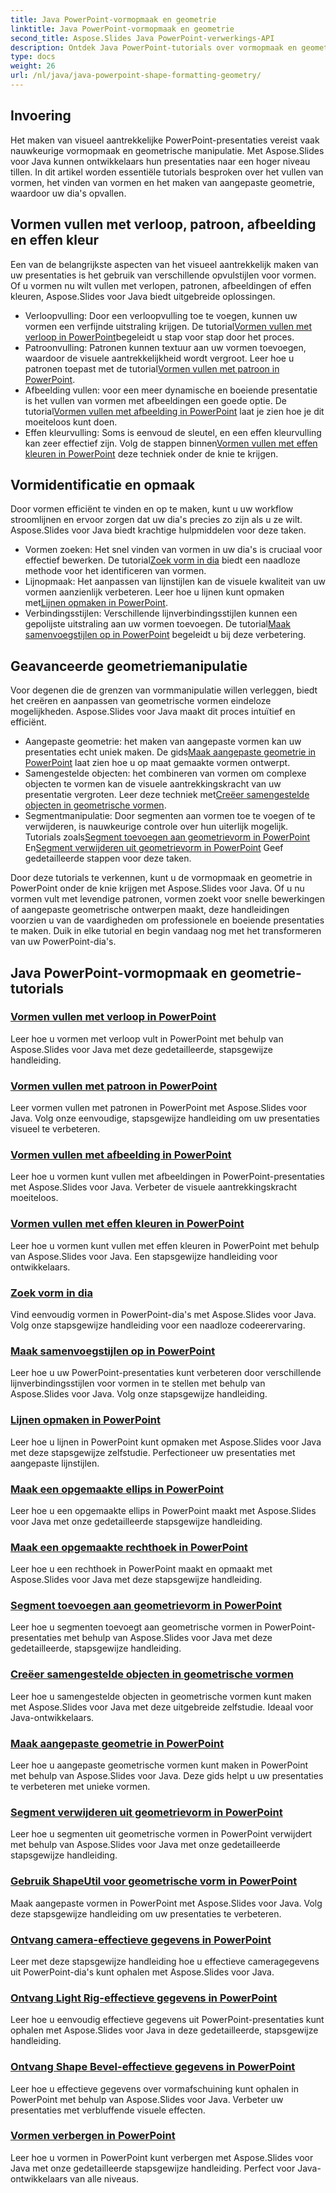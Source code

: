 ```yaml
---
title: Java PowerPoint-vormopmaak en geometrie
linktitle: Java PowerPoint-vormopmaak en geometrie
second_title: Aspose.Slides Java PowerPoint-verwerkings-API
description: Ontdek Java PowerPoint-tutorials over vormopmaak en geometrie. Leer vormen vullen, vormen vinden en aangepaste geometrie maken met Aspose.Slides voor Java.
type: docs
weight: 26
url: /nl/java/java-powerpoint-shape-formatting-geometry/
---
```

## Invoering

Het maken van visueel aantrekkelijke PowerPoint-presentaties vereist vaak nauwkeurige vormopmaak en geometrische manipulatie. Met Aspose.Slides voor Java kunnen ontwikkelaars hun presentaties naar een hoger niveau tillen. In dit artikel worden essentiële tutorials besproken over het vullen van vormen, het vinden van vormen en het maken van aangepaste geometrie, waardoor uw dia's opvallen.

## Vormen vullen met verloop, patroon, afbeelding en effen kleur

Een van de belangrijkste aspecten van het visueel aantrekkelijk maken van uw presentaties is het gebruik van verschillende opvulstijlen voor vormen. Of u vormen nu wilt vullen met verlopen, patronen, afbeeldingen of effen kleuren, Aspose.Slides voor Java biedt uitgebreide oplossingen. 

-  Verloopvulling: Door een verloopvulling toe te voegen, kunnen uw vormen een verfijnde uitstraling krijgen. De tutorial[Vormen vullen met verloop in PowerPoint](./fill-shapes-gradient-powerpoint/)begeleidt u stap voor stap door het proces.
-  Patroonvulling: Patronen kunnen textuur aan uw vormen toevoegen, waardoor de visuele aantrekkelijkheid wordt vergroot. Leer hoe u patronen toepast met de tutorial[Vormen vullen met patroon in PowerPoint](./fill-shapes-pattern-powerpoint/).
-  Afbeelding vullen: voor een meer dynamische en boeiende presentatie is het vullen van vormen met afbeeldingen een goede optie. De tutorial[Vormen vullen met afbeelding in PowerPoint](./fill-shapes-picture-powerpoint/) laat je zien hoe je dit moeiteloos kunt doen.
-  Effen kleurvulling: Soms is eenvoud de sleutel, en een effen kleurvulling kan zeer effectief zijn. Volg de stappen binnen[Vormen vullen met effen kleuren in PowerPoint](./fill-shapes-solid-color-powerpoint/) deze techniek onder de knie te krijgen.

## Vormidentificatie en opmaak

Door vormen efficiënt te vinden en op te maken, kunt u uw workflow stroomlijnen en ervoor zorgen dat uw dia's precies zo zijn als u ze wilt. Aspose.Slides voor Java biedt krachtige hulpmiddelen voor deze taken.

-  Vormen zoeken: Het snel vinden van vormen in uw dia's is cruciaal voor effectief bewerken. De tutorial[Zoek vorm in dia](./find-shape-slide-powerpoint/) biedt een naadloze methode voor het identificeren van vormen.
-  Lijnopmaak: Het aanpassen van lijnstijlen kan de visuele kwaliteit van uw vormen aanzienlijk verbeteren. Leer hoe u lijnen kunt opmaken met[Lijnen opmaken in PowerPoint](./format-lines-powerpoint/).
-  Verbindingsstijlen: Verschillende lijnverbindingsstijlen kunnen een gepolijste uitstraling aan uw vormen toevoegen. De tutorial[Maak samenvoegstijlen op in PowerPoint](./format-join-styles-powerpoint/) begeleidt u bij deze verbetering.

## Geavanceerde geometriemanipulatie

Voor degenen die de grenzen van vormmanipulatie willen verleggen, biedt het creëren en aanpassen van geometrische vormen eindeloze mogelijkheden. Aspose.Slides voor Java maakt dit proces intuïtief en efficiënt.

-  Aangepaste geometrie: het maken van aangepaste vormen kan uw presentaties echt uniek maken. De gids[Maak aangepaste geometrie in PowerPoint](./create-custom-geometry-powerpoint/) laat zien hoe u op maat gemaakte vormen ontwerpt.
-  Samengestelde objecten: het combineren van vormen om complexe objecten te vormen kan de visuele aantrekkingskracht van uw presentatie vergroten. Leer deze techniek met[Creëer samengestelde objecten in geometrische vormen](./create-composite-objects-geometry-shapes-powerpoint/).
-  Segmentmanipulatie: Door segmenten aan vormen toe te voegen of te verwijderen, is nauwkeurige controle over hun uiterlijk mogelijk. Tutorials zoals[Segment toevoegen aan geometrievorm in PowerPoint](./add-segment-geometry-shape-powerpoint/) En[Segment verwijderen uit geometrievorm in PowerPoint](./remove-segment-geometry-shape-powerpoint/) Geef gedetailleerde stappen voor deze taken.

Door deze tutorials te verkennen, kunt u de vormopmaak en geometrie in PowerPoint onder de knie krijgen met Aspose.Slides voor Java. Of u nu vormen vult met levendige patronen, vormen zoekt voor snelle bewerkingen of aangepaste geometrische ontwerpen maakt, deze handleidingen voorzien u van de vaardigheden om professionele en boeiende presentaties te maken. Duik in elke tutorial en begin vandaag nog met het transformeren van uw PowerPoint-dia's.
## Java PowerPoint-vormopmaak en geometrie-tutorials
### [Vormen vullen met verloop in PowerPoint](./fill-shapes-gradient-powerpoint/)
Leer hoe u vormen met verloop vult in PowerPoint met behulp van Aspose.Slides voor Java met deze gedetailleerde, stapsgewijze handleiding.
### [Vormen vullen met patroon in PowerPoint](./fill-shapes-pattern-powerpoint/)
Leer vormen vullen met patronen in PowerPoint met Aspose.Slides voor Java. Volg onze eenvoudige, stapsgewijze handleiding om uw presentaties visueel te verbeteren.
### [Vormen vullen met afbeelding in PowerPoint](./fill-shapes-picture-powerpoint/)
Leer hoe u vormen kunt vullen met afbeeldingen in PowerPoint-presentaties met Aspose.Slides voor Java. Verbeter de visuele aantrekkingskracht moeiteloos.
### [Vormen vullen met effen kleuren in PowerPoint](./fill-shapes-solid-color-powerpoint/)
Leer hoe u vormen kunt vullen met effen kleuren in PowerPoint met behulp van Aspose.Slides voor Java. Een stapsgewijze handleiding voor ontwikkelaars.
### [Zoek vorm in dia](./find-shape-slide-powerpoint/)
Vind eenvoudig vormen in PowerPoint-dia's met Aspose.Slides voor Java. Volg onze stapsgewijze handleiding voor een naadloze codeerervaring.
### [Maak samenvoegstijlen op in PowerPoint](./format-join-styles-powerpoint/)
Leer hoe u uw PowerPoint-presentaties kunt verbeteren door verschillende lijnverbindingsstijlen voor vormen in te stellen met behulp van Aspose.Slides voor Java. Volg onze stapsgewijze handleiding.
### [Lijnen opmaken in PowerPoint](./format-lines-powerpoint/)
Leer hoe u lijnen in PowerPoint kunt opmaken met Aspose.Slides voor Java met deze stapsgewijze zelfstudie. Perfectioneer uw presentaties met aangepaste lijnstijlen.
### [Maak een opgemaakte ellips in PowerPoint](./create-formatted-ellipse-powerpoint/)
Leer hoe u een opgemaakte ellips in PowerPoint maakt met Aspose.Slides voor Java met onze gedetailleerde stapsgewijze handleiding.
### [Maak een opgemaakte rechthoek in PowerPoint](./create-formatted-rectangle-powerpoint/)
Leer hoe u een rechthoek in PowerPoint maakt en opmaakt met Aspose.Slides voor Java met deze stapsgewijze handleiding.
### [Segment toevoegen aan geometrievorm in PowerPoint](./add-segment-geometry-shape-powerpoint/)
Leer hoe u segmenten toevoegt aan geometrische vormen in PowerPoint-presentaties met behulp van Aspose.Slides voor Java met deze gedetailleerde, stapsgewijze handleiding.
### [Creëer samengestelde objecten in geometrische vormen](./create-composite-objects-geometry-shapes-powerpoint/)
Leer hoe u samengestelde objecten in geometrische vormen kunt maken met Aspose.Slides voor Java met deze uitgebreide zelfstudie. Ideaal voor Java-ontwikkelaars.
### [Maak aangepaste geometrie in PowerPoint](./create-custom-geometry-powerpoint/)
Leer hoe u aangepaste geometrische vormen kunt maken in PowerPoint met behulp van Aspose.Slides voor Java. Deze gids helpt u uw presentaties te verbeteren met unieke vormen.
### [Segment verwijderen uit geometrievorm in PowerPoint](./remove-segment-geometry-shape-powerpoint/)
Leer hoe u segmenten uit geometrische vormen in PowerPoint verwijdert met behulp van Aspose.Slides voor Java met onze gedetailleerde stapsgewijze handleiding.
### [Gebruik ShapeUtil voor geometrische vorm in PowerPoint](./use-shapeutil-geometry-shape-powerpoint/)
Maak aangepaste vormen in PowerPoint met Aspose.Slides voor Java. Volg deze stapsgewijze handleiding om uw presentaties te verbeteren.
### [Ontvang camera-effectieve gegevens in PowerPoint](./get-camera-effective-data-powerpoint/)
Leer met deze stapsgewijze handleiding hoe u effectieve cameragegevens uit PowerPoint-dia's kunt ophalen met Aspose.Slides voor Java.
### [Ontvang Light Rig-effectieve gegevens in PowerPoint](./get-light-rig-effective-data-powerpoint/)
Leer hoe u eenvoudig effectieve gegevens uit PowerPoint-presentaties kunt ophalen met Aspose.Slides voor Java in deze gedetailleerde, stapsgewijze handleiding.
### [Ontvang Shape Bevel-effectieve gegevens in PowerPoint](./get-shape-bevel-effective-data-powerpoint/)
Leer hoe u effectieve gegevens over vormafschuining kunt ophalen in PowerPoint met behulp van Aspose.Slides voor Java. Verbeter uw presentaties met verbluffende visuele effecten.
### [Vormen verbergen in PowerPoint](./hide-shapes-powerpoint/)
Leer hoe u vormen in PowerPoint kunt verbergen met Aspose.Slides voor Java met onze gedetailleerde stapsgewijze handleiding. Perfect voor Java-ontwikkelaars van alle niveaus.
